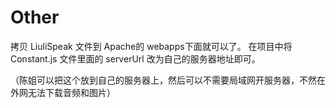 # Other

拷贝 LiuliSpeak 文件到 Apache的 webapps下面就可以了。
在项目中将 Constant.js 文件里面的 serverUrl 改为自己的服务器地址即可。

（陈姐可以把这个放到自己的服务器上，然后可以不需要局域网开服务器，不然在外网无法下载音频和图片）
